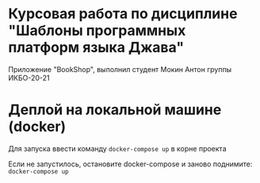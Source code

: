 # Курсовая работа по дисциплине "Шаблоны программных платформ языка Джава"
Приложение "BookShop", выполнил студент Мокин Антон группы ИКБО-20-21

# Деплой на локальной машине (docker)
Для запуска ввести команду ```docker-compose up``` в корне проекта

Если не запустилось, остановите docker-compose и заново поднимите: ```docker-compose up```